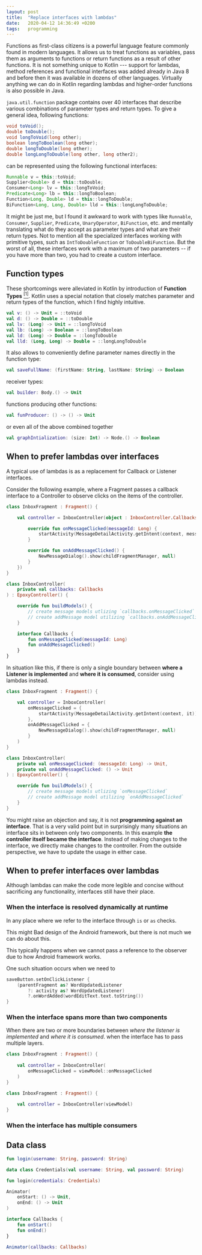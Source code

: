```yaml
---
layout: post
title:  "Replace interfaces with lambdas"
date:   2020-04-12 14:36:49 +0200
tags:   programming
---
```

<!-- 
Alternative titles
- Functions as first class citizens
- Replace callback interfaces with Function types
- Replace interfaces with lambdas
- Function types instead of interfaces
- Lambdas in place of interfaces
- Kotlin Function types
-->

<!-- ## Preface -->

Functions as first-class citizens is a powerful language feature commonly found in modern languages. It allows us to treat functions as variables, pass them as arguments to functions or return functions as a result of other functions.
It is not something unique to Kotlin --- support for lambdas, method references and functional interfaces was added already in Java 8 and before then it was available in dozens of other languages.
Virtually anything we can do in Kotlin regarding lambdas and higher-order functions is also possible in Java.

`java.util.function` package contains over 40 interfaces that describe various combinations of parameter types and return types. 
To give a general idea, following functions:
```java
void toVoid();
double toDouble();
void longToVoid(long other);
boolean longToBoolean(long other);
double longToDouble(long other);
double longLongToDouble(long other, long other2);
```
can be represented using the following functional interfaces:
```java
Runnable v = this::toVoid;
Supplier<Double> d = this::toDouble;
Consumer<Long> lv = this::longToVoid;
Predicate<Long> lb = this::longToBoolean;
Function<Long, Double> ld = this::longToDouble;
BiFunction<Long, Long, Double> lld = this::longLongToDouble;
```

<!-- 
`Runnable`, `Consumer`, `Supplier`, `Predicate`, `BiPredicate`, `UnaryOperator`, `BinaryOperator`, `Function`, `BiFunction`
-->

It might be just me, but I found it awkward to work with types like `Runnable`, `Consumer`, `Supplier`, `Predicate`, `UnaryOperator`, `BiFunction`, etc. and mentally translating what do they accept as parameter types and what are their return types. 
Not to mention all the specialized interfaces working with primitive types, such as `IntToDoubleFunction` or `ToDoubleBiFunction`. 
But the worst of all, these interfaces work with a maximum of two parameters -- if you have more than two, you had to create a custom interface.

## Function types

These shortcomings were alleviated in Kotlin by introduction of **Function Types** [<sup>[1]</sup>](https://kotlinlang.org/docs/reference/lambdas.html#function-types).
Kotlin uses a special notation that closely matches parameter and return types of the function, which I find highly intuitive.

<!-- 
```kotlin
val v: Function0<Unit> = ::toVoid
val lv: Function1<Long, Unit> = ::longToVoid
val lb: Function1<Long, Boolean> = ::longToBoolean
val d: Function0<Double> = ::toDouble
val ld: Function1<Long, Double> = ::longToDouble
val lld: Function2<Long, Long, Double> = ::longLongToDouble
``` 
-->
```kotlin
val v: () -> Unit = ::toVoid
val d: () -> Double = ::toDouble
val lv: (Long) -> Unit = ::longToVoid
val lb: (Long) -> Boolean = ::longToBoolean
val ld: (Long) -> Double = ::longToDouble
val lld: (Long, Long) -> Double = ::longLongToDouble
```

It also allows to conveniently define parameter names directly in the function type:
```kotlin
val saveFullName: (firstName: String, lastName: String) -> Boolean
```
receiver types:
```kotlin
val builder: Body.() -> Unit
```
functions producing other functions:
```kotlin
val funProducer: () -> () -> Unit
```
or even all of the above combined together
```kotlin
val graphIntialization: (size: Int) -> Node.() -> Boolean
```

## When to prefer lambdas over interfaces

A typical use of lambdas is as a replacement for Callback or Listener interfaces.

Consider the following example, where a Fragment passes a callback interface to a Controller to observe clicks on the items of the controller. 

```kotlin
class InboxFragment : Fragment() {

    val controller = InboxController(object : InboxController.Callbacks() {

        override fun onMessageClicked(messageId: Long) {
            startActivity(MessageDetailActivity.getIntent(context, messageId))
        }

        override fun onAddMessageClicked() {
            NewMessageDialog().show(childFragmentManager, null)
        }
    })
}

class InboxController(
    private val callbacks: Callbacks
) : EpoxyController() {

    override fun buildModels() {
        // create message models utlizing `callbacks.onMessageClicked`
        // create addMessage model utilizing `callbacks.onAddMessageClicked`
    }

    interface Callbacks {
        fun onMessageClicked(messageId: Long)
        fun onAddMessageClicked()
    }
}
```

In situation like this, if there is only a single boundary between **where a Listener is implemented** and **where it is consumed**, consider using lambdas instead.

<!-- 
Tradeoff between *having them decoupled* and *programming against an interface*.
 -->

```kotlin
class InboxFragment : Fragment() {

    val controller = InboxController(
        onMessageClicked = {
            startActivity(MessageDetailActivity.getIntent(context, it))
        },
        onAddMessageClicked = {
            NewMessageDialog().show(childFragmentManager, null)
        }
    )
}

class InboxController(
    private val onMessageClicked: (messageId: Long) -> Unit,
    private val onAddMessageClicked: () -> Unit
) : EpoxyController() {

    override fun buildModels() {
        // create message models utlizing `onMessageClicked`
        // create addMessage model utilizing `onAddMessageClicked`
    }
}
```

You might raise an objection and say, it is not **programming against an interface**. 
That is a very valid point but in surprisingly many situations an interface sits in between only two components.
In this example **the controller itself became the interface**.
Instead of making changes to the interface, we directly make changes to the controller.
From the outside perspective, we have to update the usage in either case.

<!--
Testing sucks?
How to mock lambdas? How to verify they were called?
With new method added to the listener, tests break too.
-->

<!-- Whenever you need to expand or otherwise make changes to the interface, you would have to update the interface definition and interface implementation.

Implementation using lambdas does not require additional code changes compared to implementation using interface. -->

## When to prefer interfaces over lambdas

Although lambdas can make the code more legible and concise without sacrificing any functionality, interfaces still have their place.

### When the interface is resolved dynamically at runtime
 
In any place where we refer to the interface through `is` or `as` checks.

This might
Bad design of the Android framework, but there is not much we can do about this.

This typically happens when we cannot pass a reference to the observer due to how Android framework works.

One such situation occurs when we need to 
```kotlin
saveButton.setOnClickListener {
    (parentFragment as? WordUpdatedListener
        ?: activity as? WordUpdatedListener)
        ?.onWordAdded(wordEditText.text.toString())
}
```

### When the interface spans more than two components

When there are two or more boundaries between *where the listener is implemented* and *where it is consumed*.
when the interface has to pass multiple layers. 

<!-- through some mediator -->


```kotlin
class InboxFragment : Fragment() {
    
    val controller = InboxController(
        onMessageClicked = viewModel::onMessageClicked
    )
}
```

```kotlin
class InboxFragment : Fragment() {
    
    val controller = InboxController(viewModel)
}
```

### When the interface has multiple consumers


## Data class 
```kotlin
fun login(username: String, password: String)
```

```kotlin
data class Credentials(val username: String, val password: String)

fun login(credentials: Credentials)
```

```kotlin
Animator(
    onStart: () -> Unit,
    onEnd: () -> Unit
)
```
```kotlin
interface Callbacks {
    fun onStart()
    fun onEnd()
}

Animator(callbacks: Callbacks)
```

<!-- ## Performance -->

<!-- At runtime it is the same, even the functional approach is compiled down to an anonymous class. -->

<!-- `InboxFragment$anonymous$controller(this)` -->
